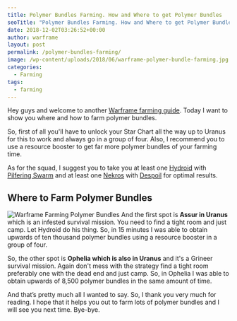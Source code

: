```yaml
---
title: Polymer Bundles Farming. How and Where to get Polymer Bundles
seoTitle: "Polymer Bundles Farming. How and Where to get Polymer Bundles"
date: 2018-12-02T03:26:52+00:00
author: warframe
layout: post
permalink: /polymer-bundles-farming/
image: /wp-content/uploads/2018/06/warframe-polymer-bundle-farming.jpg
categories:
  - Farming
tags:
  - farming
---
```

Hey guys and welcome to another [Warframe farming guide](/farming/ "Farming Resources in Warframe"). Today I want to show you where and how to farm polymer bundles.<!--more-->

So, first of all you'll have to unlock your Star Chart all the way up to Uranus for this to work and always go in a group of four. Also, I recommend you to use a resource booster to get far more polymer bundles of your farming time.

As for the squad, I suggest you to take you at least one [Hydroid](/warframes/hydroid/) with [Pilfering Swarm](/hydroid-pilfering-swarm-build/ "Hydroid Pilfering Swarm Build") and at least one [Nekros](/warframes/nekros/ "Warframe Nekros") with [Despoil](/nekros-desecrate-build/ "Nekros Desecrate Build") for optimal results.

## Where to Farm Polymer Bundles
<img src='/wp-content/uploads/2018/12/how-and-where-to-farm-polymer-bundles.jpg' title='How to get polymer bundles in Warframe' alt='Warframe Farming Polymer Bundles' width='750' height='265' class='alignnone size-large' srcset='/wp-content/uploads/2018/12/how-and-where-to-farm-polymer-bundles-960x540.jpg 1024w, /wp-content/uploads/2018/12/how-and-where-to-farm-polymer-bundles-300x169.jpg 300w, /wp-content/uploads/2018/12/how-and-where-to-farm-polymer-bundles-768x432.jpg 768w, /wp-content/uploads/2018/12/how-and-where-to-farm-polymer-bundles.jpg 960w' sizes='(max-width: 750px) 100vw, 750px'/>
And the first spot is <b>Assur in Uranus</b> which is an infested survival mission. You need to find a tight room and just camp. Let Hydroid do his thing. So, in 15 minutes I was able to obtain upwards of ten thousand polymer bundles using a resource booster in a group of four.

So, the other spot is <b>Ophelia which is also in Uranus</b> and it's a Grineer survival mission. Again don't mess with the strategy find a tight room preferably one with the dead end and just camp. So, in Ophelia I was able to obtain upwards of 8,500 polymer bundles in the same amount of time.

And that’s pretty much all I wanted to say. So, I thank you very much for reading. I hope that it helps you out to farm lots of polymer bundles and I will see you next time. Bye-bye.